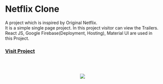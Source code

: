 # Netflix Clone

A project which is inspired by Original Netflix.<br/>
It is a simple single page project.
In this project visitor can view the Trailers.
React JS, Google Firebase(Deployment, Hosting), Material UI are
used in this Project.

### [Visit Project]( https://netflix-clone-21aa5.web.app)
<br/>
<br/>
<p align="center">
 <img src="https://i.ibb.co/V26gLPy/netflix1.png">
</p>

